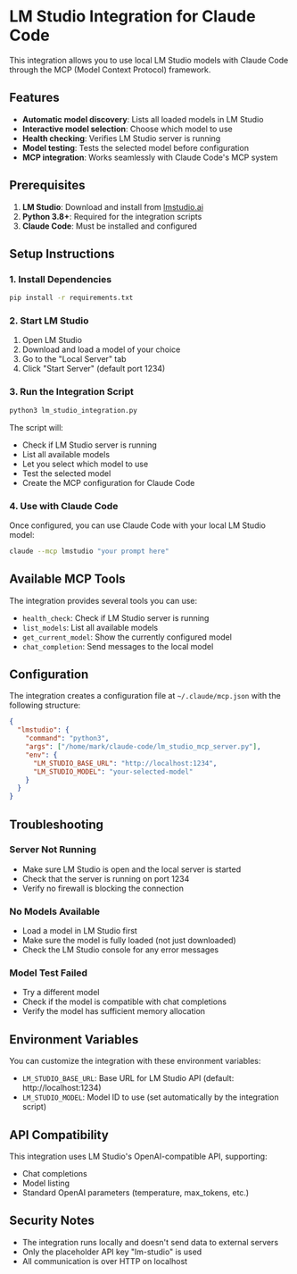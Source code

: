 # LM Studio Integration for Claude Code

This integration allows you to use local LM Studio models with Claude Code through the MCP (Model Context Protocol) framework.

## Features

- **Automatic model discovery**: Lists all loaded models in LM Studio
- **Interactive model selection**: Choose which model to use
- **Health checking**: Verifies LM Studio server is running
- **Model testing**: Tests the selected model before configuration
- **MCP integration**: Works seamlessly with Claude Code's MCP system

## Prerequisites

1. **LM Studio**: Download and install from [lmstudio.ai](https://lmstudio.ai)
2. **Python 3.8+**: Required for the integration scripts
3. **Claude Code**: Must be installed and configured

## Setup Instructions

### 1. Install Dependencies

```bash
pip install -r requirements.txt
```

### 2. Start LM Studio

1. Open LM Studio
2. Download and load a model of your choice
3. Go to the "Local Server" tab
4. Click "Start Server" (default port 1234)

### 3. Run the Integration Script

```bash
python3 lm_studio_integration.py
```

The script will:
- Check if LM Studio server is running
- List all available models
- Let you select which model to use
- Test the selected model
- Create the MCP configuration for Claude Code

### 4. Use with Claude Code

Once configured, you can use Claude Code with your local LM Studio model:

```bash
claude --mcp lmstudio "your prompt here"
```

## Available MCP Tools

The integration provides several tools you can use:

- `health_check`: Check if LM Studio server is running
- `list_models`: List all available models
- `get_current_model`: Show the currently configured model
- `chat_completion`: Send messages to the local model

## Configuration

The integration creates a configuration file at `~/.claude/mcp.json` with the following structure:

```json
{
  "lmstudio": {
    "command": "python3",
    "args": ["/home/mark/claude-code/lm_studio_mcp_server.py"],
    "env": {
      "LM_STUDIO_BASE_URL": "http://localhost:1234",
      "LM_STUDIO_MODEL": "your-selected-model"
    }
  }
}
```

## Troubleshooting

### Server Not Running
- Make sure LM Studio is open and the local server is started
- Check that the server is running on port 1234
- Verify no firewall is blocking the connection

### No Models Available
- Load a model in LM Studio first
- Make sure the model is fully loaded (not just downloaded)
- Check the LM Studio console for any error messages

### Model Test Failed
- Try a different model
- Check if the model is compatible with chat completions
- Verify the model has sufficient memory allocation

## Environment Variables

You can customize the integration with these environment variables:

- `LM_STUDIO_BASE_URL`: Base URL for LM Studio API (default: http://localhost:1234)
- `LM_STUDIO_MODEL`: Model ID to use (set automatically by the integration script)

## API Compatibility

This integration uses LM Studio's OpenAI-compatible API, supporting:
- Chat completions
- Model listing
- Standard OpenAI parameters (temperature, max_tokens, etc.)

## Security Notes

- The integration runs locally and doesn't send data to external servers
- Only the placeholder API key "lm-studio" is used
- All communication is over HTTP on localhost
